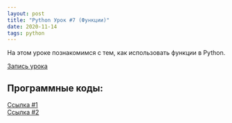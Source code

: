 ```yaml
---
layout: post
title: "Python Урок #7 (Функции)"
date: 2020-11-14
tags: python
---
```


На этом уроке познакомимся с тем, как использовать функции в Python.

[Запись урока](https://us02web.zoom.us/rec/share/ZbNb--QaQKDeiTJRxjH34KBlDDU2riBd5lYhSC1ckiHyQhS1owD7V0rKv0nfE2PB.VJkzxgBAbkOODWac?startTime=1605349725000)

## Программные коды:
[Cсылка #1](https://repl.it/@JuniorCodeKryla/NoReturnFunctions#main.py)\
[Cсылка #2](https://repl.it/@JuniorCodeKryla/Functions-1#main.py)